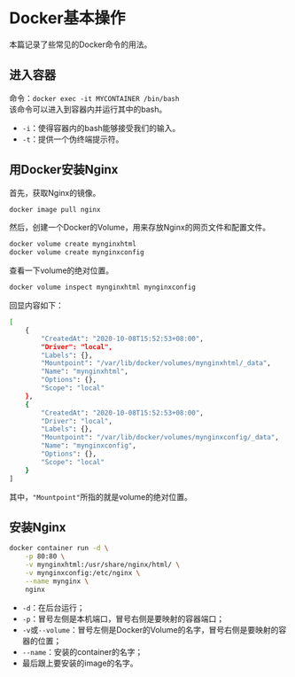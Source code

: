 # Docker基本操作

本篇记录了些常见的Docker命令的用法。

## 进入容器

命令：``docker exec -it MYCONTAINER /bin/bash``  
该命令可以进入到容器内并运行其中的bash。  

- ``-i``：使得容器内的bash能够接受我们的输入。
- ``-t``：提供一个伪终端提示符。

## 用Docker安装Nginx

首先，获取Nginx的镜像。

````bash
docker image pull nginx
````

然后，创建一个Docker的Volume，用来存放Nginx的网页文件和配置文件。

````bash
docker volume create mynginxhtml
docker volume create mynginxconfig
````

查看一下volume的绝对位置。

````bash
docker volume inspect mynginxhtml mynginxconfig
````

回显内容如下：

````bash
[
    {
        "CreatedAt": "2020-10-08T15:52:53+08:00",
        "Driver": "local",
        "Labels": {},
        "Mountpoint": "/var/lib/docker/volumes/mynginxhtml/_data",
        "Name": "mynginxhtml",
        "Options": {},
        "Scope": "local"
    },
    {
        "CreatedAt": "2020-10-08T15:52:53+08:00",
        "Driver": "local",
        "Labels": {},
        "Mountpoint": "/var/lib/docker/volumes/mynginxconfig/_data",
        "Name": "mynginxconfig",
        "Options": {},
        "Scope": "local"
    }
]
````

其中，``"Mountpoint"``所指的就是volume的绝对位置。

## 安装Nginx

````bash
docker container run -d \
    -p 80:80 \
    -v mynginxhtml:/usr/share/nginx/html/ \
    -v mynginxconfig:/etc/nginx \
    --name mynginx \
    nginx
````

- ``-d``：在后台运行；
- ``-p``：冒号左侧是本机端口，冒号右侧是要映射的容器端口；
- ``-v``或``--volume``：冒号左侧是Docker的Volume的名字，冒号右侧是要映射的容器的位置；
- ``--name``：安装的container的名字；
- 最后跟上要安装的image的名字。
